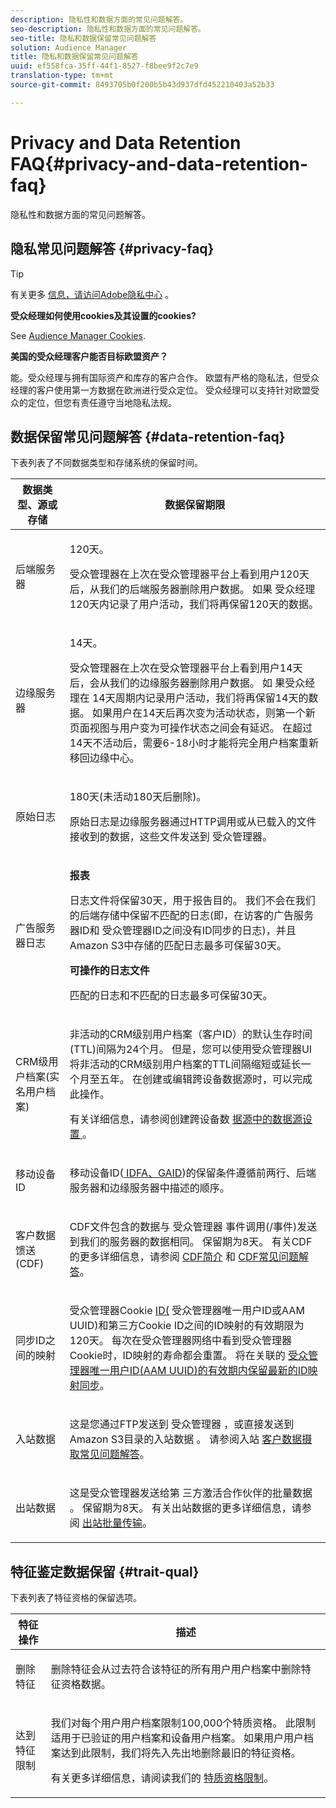 ```yaml
---
description: 隐私性和数据方面的常见问题解答。
seo-description: 隐私性和数据方面的常见问题解答。
seo-title: 隐私和数据保留常见问题解答
solution: Audience Manager
title: 隐私和数据保留常见问题解答
uuid: ef558fca-35ff-44f1-8527-f8bee9f2c7e9
translation-type: tm+mt
source-git-commit: 8493705b0f200b5b43d937dfd452210403a52b33

---
```



# Privacy and Data Retention FAQ{#privacy-and-data-retention-faq}

隐私性和数据方面的常见问题解答。

<!-- faq_privacy.xml -->

## 隐私常见问题解答 {#privacy-faq}

>[!TIP]
>
>有关更多 [信息，请访问Adobe隐私中心](https://www.adobe.com/privacy.html) 。

**受众经理如何使用cookies及其设置的cookies?**

See [Audience Manager Cookies](https://marketing.adobe.com/resources/help/en_US/whitepapers/cookies/cookies_am.html).

**美国的受众经理客户能否目标欧盟资产？**

能。受众经理与拥有国际资产和库存的客户合作。 欧盟有严格的隐私法，但受众经理的客户使用第一方数据在欧洲进行受众定位。 受众经理可以支持针对欧盟受众的定位，但您有责任遵守当地隐私法规。

<!-- 

<p> <b>Why does the IP address need to be removed from log files?</b> </p> 
<p>While still an open question in the US, regulators in Europe consider IP addresses as personally identifiable information (PII). As a result, companies that collect IP addresses in the EU are subject to strict data processing requirements. To support expansion into the EU, and help reduce compliance requirements for our customers, we remove IP addresses from log files. Also, this change addresses where we believe industry self-regulation and legally required regulations are moving within the United States. Removing IP addresses is a proactive change that will help Audience Manager (and our partners) comply with existing and future PII-related legislation. </p>

 -->

## 数据保留常见问题解答 {#data-retention-faq}

下表列表了不同数据类型和存储系统的保留时间。

<table id="table_21C0B13A57A44DE0999FB33F363C88F6"> 
 <thead> 
  <tr> 
   <th colname="col1" class="entry"> 数据类型、源或存储 </th> 
   <th colname="col2" class="entry"> 数据保留期限 </th> 
  </tr> 
 </thead>
 <tbody> 
  <tr> 
   <td colname="col1"> <p>后端服务器 </p> </td> 
   <td colname="col2"> <p>120天。 </p> <p> 受众管理器在上次在受众管理器平台上看到用户120天后，从我们的后端服务器删除用户数据。 如果 <span class="keyword"> 受众经理</span> 120天内记录了用户活动，我们将再保留120天的数据。 </p> </td> 
  </tr> 
  <tr> 
   <td colname="col1"> <p>边缘服务器 </p> </td> 
   <td colname="col2"> <p> 14天。 </p> <p>受众管理器在上次在受众管理器平台上看到用户14天后，会从我们的边缘服务器删除用户数据。 如 <span class="keyword"> 果受众经理在</span> 14天周期内记录用户活动，我们将再保留14天的数据。 如果用户在14天后再次变为活动状态，则第一个新页面视图与用户变为可操作状态之间会有延迟。 在超过14天不活动后，需要6-18小时才能将完全用户档案重新移回边缘中心。 </p> </td> 
  </tr> 
  <tr> 
   <td colname="col1"> <p>原始日志 </p> </td> 
   <td colname="col2"> <p>180天(未活动180天后删除)。 </p> <p>原始日志是边缘服务器通过HTTP调用或从已载入的文件接收到的数据，这些文件发送到 <span class="keyword"> 受众管理器</span>。 </p> </td> 
  </tr> 
  <tr> 
   <td colname="col1"> <p>广告服务器日志 </p> </td> 
   <td colname="col2"> <p><b>报表</b> </p> <p>日志文件将保留30天，用于报告目的。 我们不会在我们的后端存储中保留不匹配的日志(即，在访客的广告服务器ID和 <span class="keyword"> 受众管理器ID之间没有ID同步的日志)，并且</span><span class="keyword"></span> Amazon S3中存储的匹配日志最多可保留30天。 </p> <p><b>可操作的日志文件</b> </p> <p>匹配的日志和不匹配的日志最多可保留30天。 </p> </td> 
  </tr> 
  <tr> 
   <td colname="col1"> <p>CRM级用户档案(实名用户档案) </p> </td> 
   <td colname="col2"> <p>非活动的CRM级别用户档案（客户ID）的默认生存时间(TTL)间隔为24个月。 但是，您可以使用受众管理器UI将非活动的CRM级别用户档案的TTL间隔缩短或延长一个月至五年。 在创建或编辑跨设备数据源时，可以完成此操作。</p> <p>有关详细信息，请参阅创建跨设备数 <a href="../features/profile-merge-rules/merge-rules-start.md#settings"> 据源中的数据源设置 </a>。</p> </td> 
  </tr> 
  <tr> 
   <td colname="col1"> <p>移动设备ID </p> </td> 
   <td colname="col2"> <p>移动设备ID(<a href="../reference/ids-in-aam.md"> IDFA、GAID</a>)的保留条件遵循前两行、后端服务器和边缘服务器中描述的顺序。 </p> </td> 
  </tr> 
  <tr> 
   <td colname="col1"> <p>客户数据馈送(CDF) </p> </td> 
   <td colname="col2"> <p>CDF文件包含的数据与 <span class="keyword"> 受众管理器</span> 事件调用(/事件)发送到我们的服务器的数据相同。 保留期为8天。 有关CDF的更多详细信息，请参阅 <a href="../features/cdf-files.md"> CDF简介</a> 和 <a href="../faq/faq-cdf.md"> CDF常见问题解答</a>。 </p> </td> 
  </tr> 
  <tr> 
   <td colname="col1"> <p>同步ID之间的映射 </p> </td> 
   <td colname="col2"> <p>受众管理器Cookie <a href="../features/administration/usage-limits.md#id-mapping-limits"> ID(</a> 受众管理器唯一用户ID或AAM UUID<a href="../reference/ids-in-aam.md"></a>)和第三方Cookie ID之间的ID映射的有效期限为120天。 每次在受众管理器网络中看到受众管理器Cookie时，ID映射的寿命都会重置。 将在关联的 <a href="../reference/ids-in-aam.md">受众管理器唯一用户ID(AAM UUID)的有效期内保留最新的ID映射同步</a>。</p></td> 
  </tr> 
  <tr> 
   <td colname="col1"> <p>入站数据 </p> </td> 
   <td colname="col2"> <p>这是您通过FTP发送到 <span class="keyword"> 受众管理器</span> ，或直接发送到 <span class="keyword"> Amazon S3目录的入站数据</span> 。 请参阅入站 <a href="../faq/faq-inbound-data-ingestion.md"> 客户数据摄取常见问题解答</a>。 </p> </td> 
  </tr> 
  <tr> 
   <td colname="col1"> <p>出站数据 </p> </td> 
   <td colname="col2"> <p>这是受众管理器发送给第 <span class="keyword"> 三方激活合作伙伴的批量数据</span> 。 保留期为8天。 有关出站数据的更多详细信息，请参阅 <a href="../integration/receiving-audience-data/batch-outbound-transfers/outbound-file-name-contents.md"> 出站批量传输</a>。 </p> </td> 
  </tr> 
 </tbody> 
</table>

## 特征鉴定数据保留 {#trait-qual}

下表列表了特征资格的保留选项。

<table id="table_7FB42BEF138540AAB6869995C1AB8D3F"> 
 <thead> 
  <tr> 
   <th colname="col1" class="entry"> 特征操作 </th> 
   <th colname="col2" class="entry"> 描述 </th> 
  </tr>
 </thead>
 <tbody> 
  <tr> 
   <td colname="col1"> <p>删除特征 </p> </td> 
   <td colname="col2"> <p>删除特征会从过去符合该特征的所有用户用户档案中删除特征资格数据。 </p> </td> 
  </tr> 
  <tr> 
   <td colname="col1"> <p>达到特征限制 </p> </td> 
   <td colname="col2"> <p>我们对每个用户用户档案限制100,000个特质资格。 此限制适用于已验证的用户档案和设备用户档案。 如果用户用户档案达到此限制，我们将先入先出地删除最旧的特征资格。 </p> <p>有关更多详细信息，请阅读我们的 <a href="../features/traits/trait-and-segment-qualification-reference.md#trait-qualification-limit"> 特质资格限制</a>。 </p> </td> 
  </tr> 
 </tbody> 
</table>

